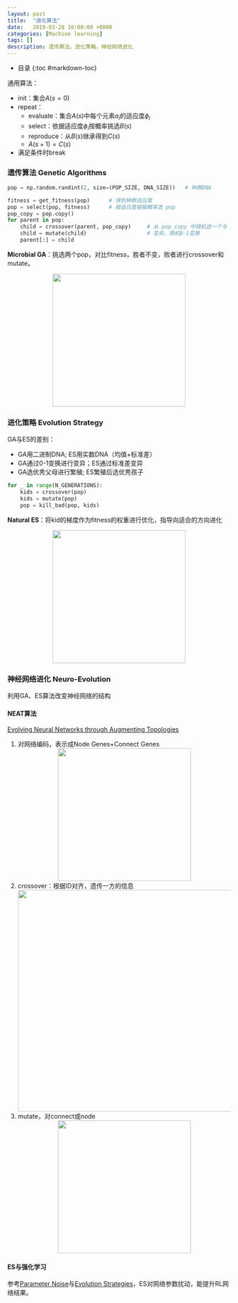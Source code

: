 ```yaml
---
layout: post
title:  "进化算法"
date:   2019-03-28 10:00:00 +0800
categories: [Machine learning]
tags: []
description: 遗传算法，进化策略，神经网络进化
---
```


- 目录
{:toc #markdown-toc}

通用算法：
- init：集合$A(s=0)$
- repeat：
    - evaluate：集合$A(s)$中每个元素$a_i$的适应度$\phi_i$
    - select：依据适应度$\phi_i$按概率挑选$B(s)$
    - reproduce：从$B(s)$继承得到$C(s)$
    - $A(s+1)=C(s)$
- 满足条件时break


### 遗传算法 Genetic Algorithms
~~~python
pop = np.random.randint(2, size=(POP_SIZE, DNA_SIZE))   # 种群DNA

fitness = get_fitness(pop)      # 得到种群适应度
pop = select(pop, fitness)      # 按适应度根据概率选 pop
pop_copy = pop.copy()
for parent in pop:
    child = crossover(parent, pop_copy)     # 从 pop_copy 中随机选一个与 parent 进行基因交叉配对
    child = mutate(child)                   # 变异，随机0-1变换
    parent[:] = child
~~~

**Microbial GA**：挑选两个pop，对比fitness，胜者不变，败者进行crossover和mutate。

<center>
<img src="{{ site.baseurl }}/assets/pic/MGA.png" height="300px" >
</center>

### 进化策略 Evolution Strategy
GA与ES的差别：
- GA用二进制DNA; ES用实数DNA（均值+标准差）
- GA通过0-1变换进行变异；ES通过标准差变异
- GA选优秀父母进行繁殖; ES繁殖后选优秀孩子

~~~python
for _ in range(N_GENERATIONS):
    kids = crossover(pop)
    kids = mutate(pop)
    pop = kill_bad(pop, kids)
~~~

**Natural ES**：将kid的梯度作为fitness的权重进行优化，指导向适合的方向进化

<center>
<img src="{{ site.baseurl }}/assets/pic/NES.png" height="300px" >
</center>

### 神经网络进化 Neuro-Evolution
利用GA、ES算法改变神经网络的结构

#### NEAT算法
[Evolving Neural Networks through Augmenting Topologies](http://nn.cs.utexas.edu/downloads/papers/stanley.ec02.pdf)

1. 对网络编码，表示成Node Genes+Connect Genes
    <center>
    <img src="{{ site.baseurl }}/assets/pic/genotype.png" height="300px" >
    </center>
2. crossover：根据ID对齐，遗传一方的信息
    <center>
    <img src="{{ site.baseurl }}/assets/pic/crossover.png" height="500px" >
    </center>
3. mutate，对connect或node
    <center>
    <img src="{{ site.baseurl }}/assets/pic/mutate.png" height="300px" >
    </center>

#### ES与强化学习
参考[Parameter Noise](https://openai.com/blog/better-exploration-with-parameter-noise/)与[Evolution Strategies](https://openai.com/blog/evolution-strategies/)，ES对网络参数扰动，能提升RL网络结果。